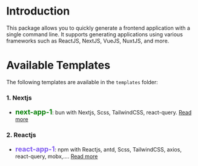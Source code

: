 # Introduction

This package allows you to quickly generate a frontend application with a single command line. It supports generating applications using various frameworks such as ReactJS, NextJS, VueJS, NuxtJS, and more.

# Available Templates

The following templates are available in the `templates` folder:

### 1. Nextjs

+ <span style="font-size: 1.3em;font-weight: bold; color: green;">next-app-1</span>: bun with Nextjs, Scss, TailwindCSS, react-query. [Read more](https://github.com/Duc-Developer/init-frontend-app/blob/develop/templates/next-app-1/README.md)

### 2. Reactjs

+ <span style="font-size: 1.3em;font-weight: bold; color:rgb(127, 92, 240);">react-app-1</span>: npm with Reactjs, antd, Scss, TailwindCSS, axios, react-query, mobx,.... [Read more](https://github.com/Duc-Developer/init-frontend-app/blob/develop/templates/react-app-1/README.md)